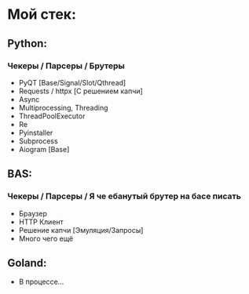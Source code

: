 # Мой стек:

## Python:
### Чекеры / Парсеры / Брутеры        
+ PyQT [Base/Signal/Slot/Qthread]
+ Requests / httpx [С решением капчи]
+ Async
+ Multiprocessing, Threading
+ ThreadPoolExecutor
+ Re
+ Pyinstaller
+ Subprocess
+ Aiogram [Base]

## BAS:
### Чекеры / Парсеры / Я че ебанутый брутер на басе писать
+ Браузер
+ HTTP Клиент
+ Решение капчи [Эмуляция/Запросы]
+ Много чего ещё
  

## Goland:
* В процессе...
